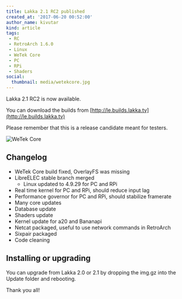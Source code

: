 ```yaml
---
title: Lakka 2.1 RC2 published
created_at: '2017-06-20 00:52:00'
author_name: kivutar
kind: article
tags:
 - RC
 - RetroArch 1.6.0
 - Linux
 - WeTek Core
 - PC
 - RPi
 - Shaders
social:
  thumbnail: media/wetekcore.jpg
---
```


Lakka 2.1 RC2 is now available.

You can download the builds from [http://le.builds.lakka.tv](http://le.builds.lakka.tv)

Please remember that this is a release candidate meant for testers.

![WeTek Core](media/wetekcore.jpg)

## Changelog

 * WeTek Core build fixed, OverlayFS was missing
 * LibreELEC stable branch merged
   * Linux updated to 4.9.29 for PC and RPi
 * Real time kernel for PC and RPi, should reduce input lag
 * Performance governor for PC and RPi, should stabilize framerate
 * Many core updates
 * Database update
 * Shaders update
 * Kernel update for a20 and Bananapi
 * Netcat packaged, useful to use network commands in RetroArch
 * Sixpair packaged
 * Code cleaning

## Installing or upgrading

You can upgrade from Lakka 2.0 or 2.1 by dropping the img.gz into the Update folder and rebooting.

Thank you all!
